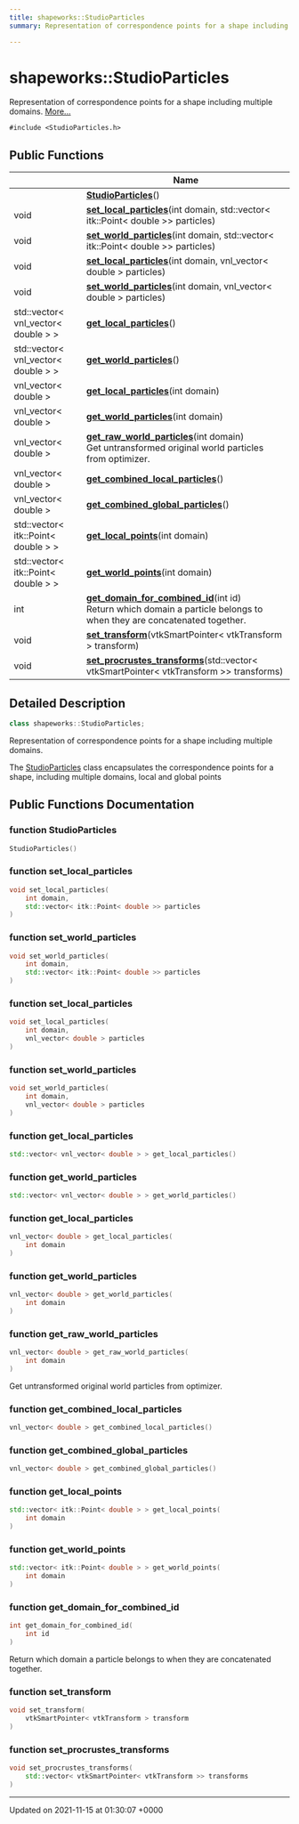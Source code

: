 ```yaml
---
title: shapeworks::StudioParticles
summary: Representation of correspondence points for a shape including multiple domains. 

---
```


# shapeworks::StudioParticles



Representation of correspondence points for a shape including multiple domains.  [More...](#detailed-description)


`#include <StudioParticles.h>`

## Public Functions

|                | Name           |
| -------------- | -------------- |
| | **[StudioParticles](../Classes/classshapeworks_1_1StudioParticles.md#function-studioparticles)**() |
| void | **[set_local_particles](../Classes/classshapeworks_1_1StudioParticles.md#function-set-local-particles)**(int domain, std::vector< itk::Point< double >> particles) |
| void | **[set_world_particles](../Classes/classshapeworks_1_1StudioParticles.md#function-set-world-particles)**(int domain, std::vector< itk::Point< double >> particles) |
| void | **[set_local_particles](../Classes/classshapeworks_1_1StudioParticles.md#function-set-local-particles)**(int domain, vnl_vector< double > particles) |
| void | **[set_world_particles](../Classes/classshapeworks_1_1StudioParticles.md#function-set-world-particles)**(int domain, vnl_vector< double > particles) |
| std::vector< vnl_vector< double > > | **[get_local_particles](../Classes/classshapeworks_1_1StudioParticles.md#function-get-local-particles)**() |
| std::vector< vnl_vector< double > > | **[get_world_particles](../Classes/classshapeworks_1_1StudioParticles.md#function-get-world-particles)**() |
| vnl_vector< double > | **[get_local_particles](../Classes/classshapeworks_1_1StudioParticles.md#function-get-local-particles)**(int domain) |
| vnl_vector< double > | **[get_world_particles](../Classes/classshapeworks_1_1StudioParticles.md#function-get-world-particles)**(int domain) |
| vnl_vector< double > | **[get_raw_world_particles](../Classes/classshapeworks_1_1StudioParticles.md#function-get-raw-world-particles)**(int domain)<br>Get untransformed original world particles from optimizer.  |
| vnl_vector< double > | **[get_combined_local_particles](../Classes/classshapeworks_1_1StudioParticles.md#function-get-combined-local-particles)**() |
| vnl_vector< double > | **[get_combined_global_particles](../Classes/classshapeworks_1_1StudioParticles.md#function-get-combined-global-particles)**() |
| std::vector< itk::Point< double > > | **[get_local_points](../Classes/classshapeworks_1_1StudioParticles.md#function-get-local-points)**(int domain) |
| std::vector< itk::Point< double > > | **[get_world_points](../Classes/classshapeworks_1_1StudioParticles.md#function-get-world-points)**(int domain) |
| int | **[get_domain_for_combined_id](../Classes/classshapeworks_1_1StudioParticles.md#function-get-domain-for-combined-id)**(int id)<br>Return which domain a particle belongs to when they are concatenated together.  |
| void | **[set_transform](../Classes/classshapeworks_1_1StudioParticles.md#function-set-transform)**(vtkSmartPointer< vtkTransform > transform) |
| void | **[set_procrustes_transforms](../Classes/classshapeworks_1_1StudioParticles.md#function-set-procrustes-transforms)**(std::vector< vtkSmartPointer< vtkTransform >> transforms) |

## Detailed Description

```cpp
class shapeworks::StudioParticles;
```

Representation of correspondence points for a shape including multiple domains. 

The [StudioParticles](../Classes/classshapeworks_1_1StudioParticles.md) class encapsulates the correspondence points for a shape, including multiple domains, local and global points 

## Public Functions Documentation

### function StudioParticles

```cpp
StudioParticles()
```


### function set_local_particles

```cpp
void set_local_particles(
    int domain,
    std::vector< itk::Point< double >> particles
)
```


### function set_world_particles

```cpp
void set_world_particles(
    int domain,
    std::vector< itk::Point< double >> particles
)
```


### function set_local_particles

```cpp
void set_local_particles(
    int domain,
    vnl_vector< double > particles
)
```


### function set_world_particles

```cpp
void set_world_particles(
    int domain,
    vnl_vector< double > particles
)
```


### function get_local_particles

```cpp
std::vector< vnl_vector< double > > get_local_particles()
```


### function get_world_particles

```cpp
std::vector< vnl_vector< double > > get_world_particles()
```


### function get_local_particles

```cpp
vnl_vector< double > get_local_particles(
    int domain
)
```


### function get_world_particles

```cpp
vnl_vector< double > get_world_particles(
    int domain
)
```


### function get_raw_world_particles

```cpp
vnl_vector< double > get_raw_world_particles(
    int domain
)
```

Get untransformed original world particles from optimizer. 

### function get_combined_local_particles

```cpp
vnl_vector< double > get_combined_local_particles()
```


### function get_combined_global_particles

```cpp
vnl_vector< double > get_combined_global_particles()
```


### function get_local_points

```cpp
std::vector< itk::Point< double > > get_local_points(
    int domain
)
```


### function get_world_points

```cpp
std::vector< itk::Point< double > > get_world_points(
    int domain
)
```


### function get_domain_for_combined_id

```cpp
int get_domain_for_combined_id(
    int id
)
```

Return which domain a particle belongs to when they are concatenated together. 

### function set_transform

```cpp
void set_transform(
    vtkSmartPointer< vtkTransform > transform
)
```


### function set_procrustes_transforms

```cpp
void set_procrustes_transforms(
    std::vector< vtkSmartPointer< vtkTransform >> transforms
)
```


-------------------------------

Updated on 2021-11-15 at 01:30:07 +0000